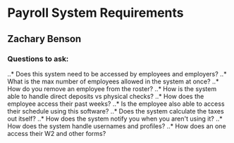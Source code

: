 # Payroll System Requirements
## Zachary Benson


### Questions to ask:

..* Does this system need to be accessed by employees and employers?
..* What is the max number of employees allowed in the system at once?
..* How do you remove an employee from the roster?
..* How is the system able to handle direct deposits vs physical checks?
..* How does the employee access their past weeks?
..* Is the employee also able to access their schedule using this software?
..* Does the system calculate the taxes out itself?
..* How does the system notify you when you aren't using it?
..* How does the system handle usernames and profiles?
..* How does an one access their W2 and other forms?